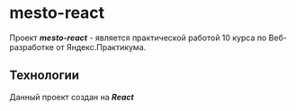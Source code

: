 # **mesto-react**

Проект **_mesto-react_** - является практической работой 10 курса по Веб-разработке от Яндекс.Практикума.

## **Технологии**

Данный проект создан на **_React_**


